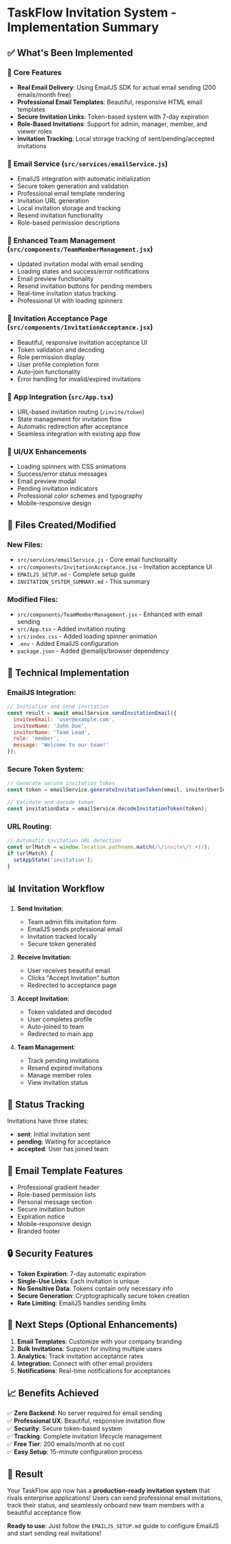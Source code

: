 # TaskFlow Invitation System - Implementation Summary

## ✅ What's Been Implemented

### 🚀 **Core Features**
- **Real Email Delivery**: Using EmailJS SDK for actual email sending (200 emails/month free)
- **Professional Email Templates**: Beautiful, responsive HTML email templates
- **Secure Invitation Links**: Token-based system with 7-day expiration
- **Role-Based Invitations**: Support for admin, manager, member, and viewer roles
- **Invitation Tracking**: Local storage tracking of sent/pending/accepted invitations

### 📧 **Email Service (`src/services/emailService.js`)**
- EmailJS integration with automatic initialization
- Secure token generation and validation
- Professional email template rendering
- Invitation URL generation
- Local invitation storage and tracking
- Resend invitation functionality
- Role-based permission descriptions

### 🎨 **Enhanced Team Management (`src/components/TeamMemberManagement.jsx`)**
- Updated invitation modal with email sending
- Loading states and success/error notifications
- Email preview functionality
- Resend invitation buttons for pending members
- Real-time invitation status tracking
- Professional UI with loading spinners

### 📱 **Invitation Acceptance Page (`src/components/InvitationAcceptance.jsx`)**
- Beautiful, responsive invitation acceptance UI
- Token validation and decoding
- Role permission display
- User profile completion form
- Auto-join functionality
- Error handling for invalid/expired invitations

### 🔄 **App Integration (`src/App.tsx`)**
- URL-based invitation routing (`/invite/token`)
- State management for invitation flow
- Automatic redirection after acceptance
- Seamless integration with existing app flow

### 🎨 **UI/UX Enhancements**
- Loading spinners with CSS animations
- Success/error status messages
- Email preview modal
- Pending invitation indicators
- Professional color schemes and typography
- Mobile-responsive design

## 📂 **Files Created/Modified**

### New Files:
- `src/services/emailService.js` - Core email functionality
- `src/components/InvitationAcceptance.jsx` - Invitation acceptance UI
- `EMAILJS_SETUP.md` - Complete setup guide
- `INVITATION_SYSTEM_SUMMARY.md` - This summary

### Modified Files:
- `src/components/TeamMemberManagement.jsx` - Enhanced with email sending
- `src/App.tsx` - Added invitation routing
- `src/index.css` - Added loading spinner animation
- `.env` - Added EmailJS configuration
- `package.json` - Added @emailjs/browser dependency

## 🔧 **Technical Implementation**

### EmailJS Integration:
```javascript
// Initialize and send invitation
const result = await emailService.sendInvitationEmail({
  inviteeEmail: 'user@example.com',
  inviteeName: 'John Doe',
  inviterName: 'Team Lead',
  role: 'member',
  message: 'Welcome to our team!'
});
```

### Secure Token System:
```javascript
// Generate secure invitation token
const token = emailService.generateInvitationToken(email, inviterUserId, role);

// Validate and decode token
const invitationData = emailService.decodeInvitationToken(token);
```

### URL Routing:
```javascript
// Automatic invitation URL detection
const urlMatch = window.location.pathname.match(/\/invite\/(.+)/);
if (urlMatch) {
  setAppState('invitation');
}
```

## 📊 **Invitation Workflow**

1. **Send Invitation**:
   - Team admin fills invitation form
   - EmailJS sends professional email
   - Invitation tracked locally
   - Secure token generated

2. **Receive Invitation**:
   - User receives beautiful email
   - Clicks "Accept Invitation" button
   - Redirected to acceptance page

3. **Accept Invitation**:
   - Token validated and decoded
   - User completes profile
   - Auto-joined to team
   - Redirected to main app

4. **Team Management**:
   - Track pending invitations
   - Resend expired invitations
   - Manage member roles
   - View invitation status

## 🚦 **Status Tracking**

Invitations have three states:
- **sent**: Initial invitation sent
- **pending**: Waiting for acceptance
- **accepted**: User has joined team

## 🎨 **Email Template Features**

- Professional gradient header
- Role-based permission lists
- Personal message section
- Secure invitation button
- Expiration notice
- Mobile-responsive design
- Branded footer

## 🔒 **Security Features**

- **Token Expiration**: 7-day automatic expiration
- **Single-Use Links**: Each invitation is unique
- **No Sensitive Data**: Tokens contain only necessary info
- **Secure Generation**: Cryptographically secure token creation
- **Rate Limiting**: EmailJS handles sending limits

## 🎯 **Next Steps (Optional Enhancements)**

1. **Email Templates**: Customize with your company branding
2. **Bulk Invitations**: Support for inviting multiple users
3. **Analytics**: Track invitation acceptance rates
4. **Integration**: Connect with other email providers
5. **Notifications**: Real-time notifications for acceptances

## 📈 **Benefits Achieved**

✅ **Zero Backend**: No server required for email sending  
✅ **Professional UX**: Beautiful, responsive invitation flow  
✅ **Security**: Secure token-based system  
✅ **Tracking**: Complete invitation lifecycle management  
✅ **Free Tier**: 200 emails/month at no cost  
✅ **Easy Setup**: 15-minute configuration process  

## 🎉 **Result**

Your TaskFlow app now has a **production-ready invitation system** that rivals enterprise applications! Users can send professional email invitations, track their status, and seamlessly onboard new team members with a beautiful acceptance flow.

**Ready to use**: Just follow the `EMAILJS_SETUP.md` guide to configure EmailJS and start sending real invitations!